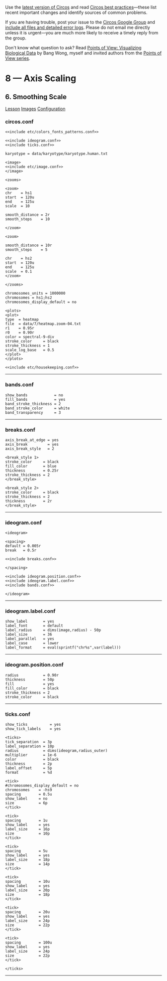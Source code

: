 Use the [latest version of Circos](/software/download/circos/) and read
[Circos best
practices](/documentation/tutorials/reference/best_practices/)—these list
recent important changes and identify sources of common problems.

If you are having trouble, post your issue to the [Circos Google
Group](https://groups.google.com/group/circos-data-visualization) and [include
all files and detailed error logs](/support/support/). Please do not email me
directly unless it is urgent—you are much more likely to receive a timely
reply from the group.

Don't know what question to ask? Read [Points of View: Visualizing Biological
Data](https://www.nature.com/nmeth/journal/v9/n12/full/nmeth.2258.html) by
Bang Wong, myself and invited authors from the [Points of View
series](https://mk.bcgsc.ca/pointsofview).

# 8 — Axis Scaling

## 6\. Smoothing Scale

[Lesson](/documentation/tutorials/scaling/scale_smoothing/lesson)
[Images](/documentation/tutorials/scaling/scale_smoothing/images)
[Configuration](/documentation/tutorials/scaling/scale_smoothing/configuration)

### circos.conf

    
    
    <<include etc/colors_fonts_patterns.conf>>
    
    <<include ideogram.conf>>
    <<include ticks.conf>>
    
    karyotype = data/karyotype/karyotype.human.txt
    
    <image>
    <<include etc/image.conf>>
    </image>
    
    <zooms>
    
    <zoom>
    chr    = hs1
    start  = 120u
    end    = 125u
    scale  = 10
    
    smooth_distance = 2r
    smooth_steps    = 10
    
    </zoom>
    
    <zoom>
    
    smooth_distance = 10r
    smooth_steps    = 5
    
    chr    = hs2
    start  = 120u
    end    = 125u
    scale  = 0.1
    </zoom>
    
    </zooms>
    
    chromosomes_units = 1000000
    chromosomes = hs1;hs2
    chromosomes_display_default = no
    
    <plots>
    <plot>
    type  = heatmap
    file  = data/7/heatmap.zoom-04.txt
    r1    = 0.95r
    r0    = 0.90r
    color = spectral-9-div
    stroke_color     = black
    stroke_thickness = 1
    scale_log_base   = 0.5
    </plot>
    </plots>
    
    <<include etc/housekeeping.conf>>
    

  

* * *

### bands.conf

    
    
    show_bands            = no
    fill_bands            = yes
    band_stroke_thickness = 2
    band_stroke_color     = white
    band_transparency     = 3
    

  

* * *

### breaks.conf

    
    
    axis_break_at_edge = yes
    axis_break         = yes
    axis_break_style   = 2
    
    <break_style 1>
    stroke_color     = black
    fill_color       = blue
    thickness        = 0.25r
    stroke_thickness = 2
    </break_style>
    
    <break_style 2>
    stroke_color     = black
    stroke_thickness = 2
    thickness        = 2r
    </break_style>
    
    

  

* * *

### ideogram.conf

    
    
    <ideogram>
    
    <spacing>
    default = 0.005r
    break   = 0.5r
    
    <<include breaks.conf>>
    
    </spacing>
    
    <<include ideogram.position.conf>>
    <<include ideogram.label.conf>>
    <<include bands.conf>>
    
    </ideogram>
    
    

  

* * *

### ideogram.label.conf

    
    
    show_label       = yes
    label_font       = default
    label_radius     = dims(image,radius) - 50p
    label_size       = 36
    label_parallel   = yes
    label_case       = lower
    label_format     = eval(sprintf("chr%s",var(label)))
    
    

  

* * *

### ideogram.position.conf

    
    
    radius           = 0.90r
    thickness        = 50p
    fill             = yes
    fill_color       = black
    stroke_thickness = 2
    stroke_color     = black
    

  

* * *

### ticks.conf

    
    
    show_ticks          = yes
    show_tick_labels    = yes
    
    <ticks>
    tick_separation  = 3p
    label_separation = 10p
    radius           = dims(ideogram,radius_outer)
    multiplier       = 1e-6
    color            = black
    thickness        = 2p
    label_offset     = 5p
    format           = %d
    
    <tick>
    #chromosomes_display_default = no
    chromosomes    = -hs9
    spacing        = 0.5u
    show_label     = no
    size           = 6p
    </tick>
    
    <tick>
    spacing        = 1u
    show_label     = yes
    label_size     = 16p
    size           = 10p
    </tick>
    
    <tick>
    spacing        = 5u
    show_label     = yes
    label_size     = 18p
    size           = 14p
    </tick>
    
    <tick>
    spacing        = 10u
    show_label     = yes
    label_size     = 20p
    size           = 18p
    </tick>
    
    <tick>
    spacing        = 20u
    show_label     = yes
    label_size     = 24p
    size           = 22p
    </tick>
    
    <tick>
    spacing        = 100u
    show_label     = yes
    label_size     = 24p
    size           = 22p
    </tick>
    
    </ticks>
    

  

* * *

